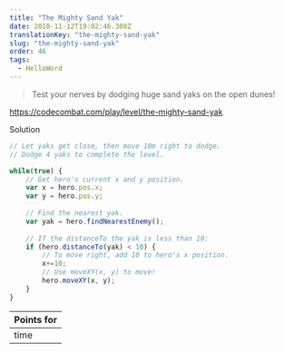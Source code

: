 ```yaml
---
title: "The Mighty Sand Yak"
date: 2018-11-12T19:02:46.308Z
translationKey: "the-mighty-sand-yak"
slug: "the-mighty-sand-yak"
order: 46
tags:
  - HelloWord
---
```


> Test your nerves by dodging huge sand yaks on the open dunes!

https://codecombat.com/play/level/the-mighty-sand-yak

Solution

```javascript
// Let yaks get close, then move 10m right to dodge.
// Dodge 4 yaks to complete the level.

while(true) {
    // Get hero's current x and y position.
    var x = hero.pos.x;
    var y = hero.pos.y;
    
    // Find the nearest yak.
    var yak = hero.findNearestEnemy();
    
    // If the distanceTo the yak is less than 10:
    if (hero.distanceTo(yak) < 10) {
        // To move right, add 10 to hero's x position.
        x+=10;
        // Use moveXY(x, y) to move!
        hero.moveXY(x, y);
    }
}
```

Points for |
--- |
time |


